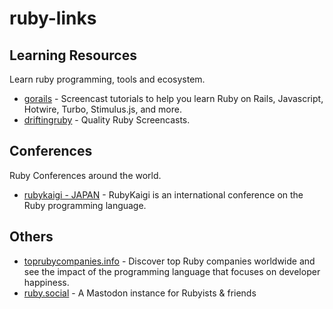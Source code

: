 # ruby-links

## Learning Resources
Learn ruby programming, tools and ecosystem.
- [gorails](https://gorails.com/) - Screencast tutorials to help you learn Ruby on Rails, Javascript, Hotwire, Turbo, Stimulus.js, and more.
- [driftingruby](https://www.driftingruby.com/) - Quality Ruby Screencasts.

## Conferences
Ruby Conferences around the world.
- [rubykaigi - JAPAN](https://rubykaigi.org) - RubyKaigi is an international conference on the Ruby programming language.

## Others
- [toprubycompanies.info](https://toprubycompanies.info/) - Discover top Ruby companies worldwide and see the impact of the programming language that focuses on developer happiness.
- [ruby.social](https://ruby.social) - A Mastodon instance for Rubyists & friends
